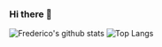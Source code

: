 ### Hi there 👋

<!--
**fboaventura/fboaventura** is a ✨ _special_ ✨ repository because its `README.md` (this file) appears on your GitHub profile.

Here are some ideas to get you started:

- 🔭 I’m currently working on ...
- 🌱 I’m currently learning ...
- 👯 I’m looking to collaborate on ...
- 🤔 I’m looking for help with ...
- 💬 Ask me about ...
- 📫 How to reach me: ...
- 😄 Pronouns: ...
- ⚡ Fun fact: ...
-->

![Frederico's github stats](https://github-readme-stats.vercel.app/api?username=fboaventura&show_icons=true&theme=dark)
![Top Langs](https://github-readme-stats.vercel.app/api/top-langs/?username=fboaventura&layout=compact)
